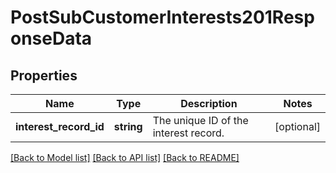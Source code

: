 # PostSubCustomerInterests201ResponseData

## Properties
Name | Type | Description | Notes
------------ | ------------- | ------------- | -------------
**interest_record_id** | **string** | The unique ID of the interest record. | [optional] 

[[Back to Model list]](../../README.md#documentation-for-models) [[Back to API list]](../../README.md#documentation-for-api-endpoints) [[Back to README]](../../README.md)

